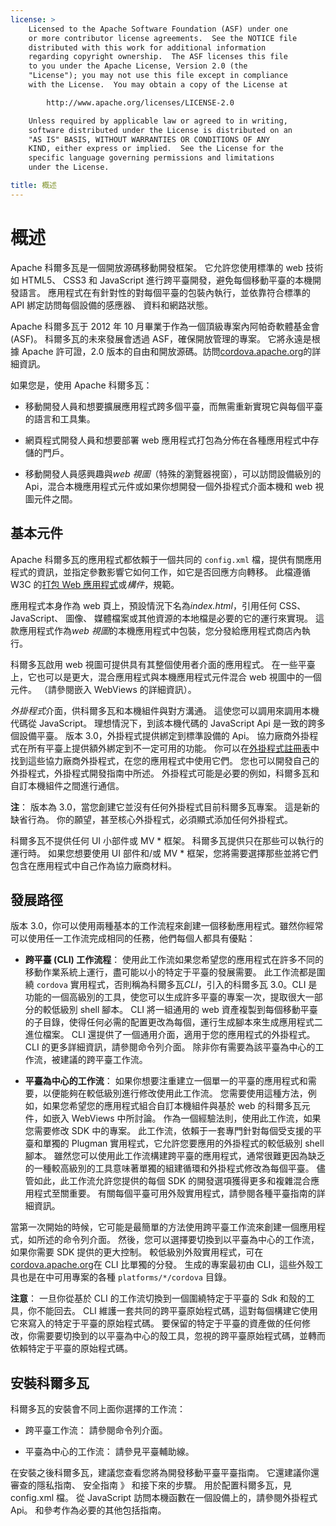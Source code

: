 ```yaml
---
license: >
    Licensed to the Apache Software Foundation (ASF) under one
    or more contributor license agreements.  See the NOTICE file
    distributed with this work for additional information
    regarding copyright ownership.  The ASF licenses this file
    to you under the Apache License, Version 2.0 (the
    "License"); you may not use this file except in compliance
    with the License.  You may obtain a copy of the License at

        http://www.apache.org/licenses/LICENSE-2.0

    Unless required by applicable law or agreed to in writing,
    software distributed under the License is distributed on an
    "AS IS" BASIS, WITHOUT WARRANTIES OR CONDITIONS OF ANY
    KIND, either express or implied.  See the License for the
    specific language governing permissions and limitations
    under the License.

title: 概述
---
```


# 概述

Apache 科爾多瓦是一個開放源碼移動開發框架。 它允許您使用標準的 web 技術如 HTML5、 CSS3 和 JavaScript 進行跨平臺開發，避免每個移動平臺的本機開發語言。 應用程式在有針對性的對每個平臺的包裝內執行，並依靠符合標準的 API 綁定訪問每個設備的感應器、 資料和網路狀態。

Apache 科爾多瓦于 2012 年 10 月畢業于作為一個頂級專案內阿帕奇軟體基金會 (ASF)。 科爾多瓦的未來發展會透過 ASF，確保開放管理的專案。 它將永遠是根據 Apache 許可證，2.0 版本的自由和開放源碼。訪問[cordova.apache.org][1]的詳細資訊。

 [1]: http://cordova.apache.org

如果您是，使用 Apache 科爾多瓦：

*   移動開發人員和想要擴展應用程式跨多個平臺，而無需重新實現它與每個平臺的語言和工具集。

*   網頁程式開發人員和想要部署 web 應用程式打包為分佈在各種應用程式中存儲的門戶。

*   移動開發人員感興趣與*web 視圖*（特殊的瀏覽器視窗），可以訪問設備級別的 Api，混合本機應用程式元件或如果你想開發一個外掛程式介面本機和 web 視圖元件之間。

## 基本元件

Apache 科爾多瓦的應用程式都依賴于一個共同的 `config.xml` 檔，提供有關應用程式的資訊，並指定參數影響它如何工作，如它是否回應方向轉移。 此檔遵循 W3C 的[打包 Web 應用程式][2]或*構件*，規範。

 [2]: http://www.w3.org/TR/widgets/

應用程式本身作為 web 頁上，預設情況下名為*index.html*，引用任何 CSS、 JavaScript、 圖像、 媒體檔案或其他資源的本地檔是必要的它的運行來實現。 這款應用程式作為*web 視圖*的本機應用程式中包裝，您分發給應用程式商店內執行。

科爾多瓦啟用 web 視圖可提供具有其整個使用者介面的應用程式。 在一些平臺上，它也可以是更大，混合應用程式與本機應用程式元件混合 web 視圖中的一個元件。 （請參閱嵌入 WebViews 的詳細資訊）。

*外掛程式*介面，供科爾多瓦和本機組件與對方溝通。 這使您可以調用來調用本機代碼從 JavaScript。 理想情況下，到該本機代碼的 JavaScript Api 是一致的跨多個設備平臺。 版本 3.0，外掛程式提供綁定到標準設備的 Api。 協力廠商外掛程式在所有平臺上提供額外綁定到不一定可用的功能。 你可以在[外掛程式註冊表][3]中找到這些協力廠商外掛程式，在您的應用程式中使用它們。 您也可以開發自己的外掛程式，外掛程式開發指南中所述。 外掛程式可能是必要的例如，科爾多瓦和自訂本機組件之間進行通信。

 [3]: http://plugins.cordova.io

**注**： 版本為 3.0，當您創建它並沒有任何外掛程式目前科爾多瓦專案。 這是新的缺省行為。 你的願望，甚至核心外掛程式，必須顯式添加任何外掛程式。

科爾多瓦不提供任何 UI 小部件或 MV * 框架。 科爾多瓦提供只在那些可以執行的運行時。 如果您想要使用 UI 部件和/或 MV * 框架，您將需要選擇那些並將它們包含在應用程式中自己作為協力廠商材料。

## 發展路徑

版本 3.0，你可以使用兩種基本的工作流程來創建一個移動應用程式。雖然你經常可以使用任一工作流完成相同的任務，他們每個人都具有優點：

*   **跨平臺 (CLI) 工作流程**： 使用此工作流如果您希望您的應用程式在許多不同的移動作業系統上運行，盡可能以小的特定于平臺的發展需要。 此工作流都是圍繞 `cordova` 實用程式，否則稱為科爾多瓦*CLI*，引入的科爾多瓦 3.0。CLI 是功能的一個高級別的工具，使您可以生成許多平臺的專案一次，提取很大一部分的較低級別 shell 腳本。 CLI 將一組通用的 web 資產複製到每個移動平臺的子目錄，使得任何必需的配置更改為每個，運行生成腳本來生成應用程式二進位檔案。 CLI 還提供了一個通用介面，適用于您的應用程式的外掛程式。CLI 的更多詳細資訊，請參閱命令列介面。 除非你有需要為該平臺為中心的工作流，被建議的跨平臺工作流。

*   **平臺為中心的工作流**： 如果你想要注重建立一個單一的平臺的應用程式和需要，以便能夠在較低級別進行修改使用此工作流。 您需要使用這種方法，例如，如果您希望您的應用程式組合自訂本機組件與基於 web 的科爾多瓦元件，如嵌入 WebViews 中所討論。 作為一個經驗法則，使用此工作流，如果您需要修改 SDK 中的專案。 此工作流，依賴于一套專門針對每個受支援的平臺和單獨的 Plugman 實用程式，它允許您要應用的外掛程式的較低級別 shell 腳本。 雖然您可以使用此工作流構建跨平臺的應用程式，通常很難更因為缺乏的一種較高級別的工具意味著單獨的組建循環和外掛程式修改為每個平臺。 儘管如此，此工作流允許您提供的每個 SDK 的開發選項獲得更多和複雜混合應用程式至關重要。 有關每個平臺可用外殼實用程式，請參閱各種平臺指南的詳細資訊。

當第一次開始的時候，它可能是最簡單的方法使用跨平臺工作流來創建一個應用程式，如所述的命令列介面。 然後，您可以選擇要切換到以平臺為中心的工作流，如果你需要 SDK 提供的更大控制。 較低級別外殼實用程式，可在[cordova.apache.org][1]在 CLI 比單獨的分發。 生成的專案最初由 CLI，這些外殼工具也是在中可用專案的各種 `platforms/*/cordova` 目錄。

**注意**： 一旦你從基於 CLI 的工作流切換到一個圍繞特定于平臺的 Sdk 和殼的工具，你不能回去。 CLI 維護一套共同的跨平臺原始程式碼，這對每個構建它使用它來寫入的特定于平臺的原始程式碼。 要保留的特定于平臺的資產做的任何修改，你需要要切換到的以平臺為中心的殼工具，忽視的跨平臺原始程式碼，並轉而依賴特定于平臺的原始程式碼。

## 安裝科爾多瓦

科爾多瓦的安裝會不同上面你選擇的工作流：

*   跨平臺工作流： 請參閱命令列介面。

*   平臺為中心的工作流： 請參見平臺輔助線。

在安裝之後科爾多瓦，建議您查看您將為開發移動平臺平臺指南。 它還建議你還審查的隱私指南、 安全指南 》 和接下來的步驟。 用於配置科爾多瓦，見 config.xml 檔。 從 JavaScript 訪問本機函數在一個設備上的，請參閱外掛程式 Api。 和參考作為必要的其他包括指南。